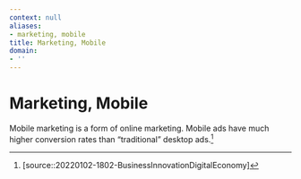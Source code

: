 ```yaml
---
context: null
aliases:
- marketing, mobile
title: Marketing, Mobile
domain:
- ''
---
```


# Marketing, Mobile

Mobile marketing is a form of online marketing. Mobile ads have much higher conversion rates than “traditional” desktop ads.[^1]

[^1]: [source::20220102-1802-BusinessInnovationDigitalEconomy]
